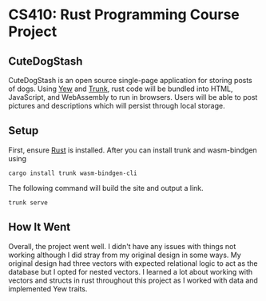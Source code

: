 # CS410: Rust Programming Course Project

## CuteDogStash
CuteDogStash is an open source single-page application for storing posts of dogs. 
Using [Yew](https://github.com/yewstack/yew) and [Trunk](https://github.com/thedodd/trunk), rust code will be bundled into HTML, JavaScript, and WebAssembly to run in browsers. 
Users will be able to post pictures and descriptions which will persist through local storage. 

## Setup
First, ensure [Rust](https://www.rust-lang.org/tools/install) is installed. 
After you can install trunk and wasm-bindgen using 
```
cargo install trunk wasm-bindgen-cli
```

The following command will build the site and output a link.
```
trunk serve
```

## How It Went
Overall, the project went well. I didn't have any issues with things not working although I did stray from my original design in some ways. My original design had three vectors with expected relational logic to act as the database but I opted for nested vectors. I learned a lot about working with vectors and structs in rust throughout this project as I worked with data and implemented Yew traits.     
